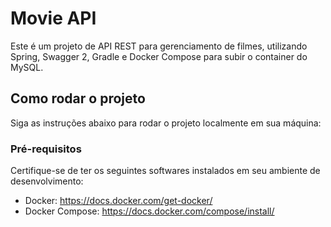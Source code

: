# Movie API

Este é um projeto de API REST para gerenciamento de filmes, utilizando Spring, Swagger 2, Gradle e Docker Compose para subir o container do MySQL.

## Como rodar o projeto

Siga as instruções abaixo para rodar o projeto localmente em sua máquina:

### Pré-requisitos

Certifique-se de ter os seguintes softwares instalados em seu ambiente de desenvolvimento:

- Docker: https://docs.docker.com/get-docker/
- Docker Compose: https://docs.docker.com/compose/install/
